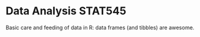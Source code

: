 # Data Analysis STAT545

Basic care and feeding of data in R: data frames (and tibbles) are awesome.